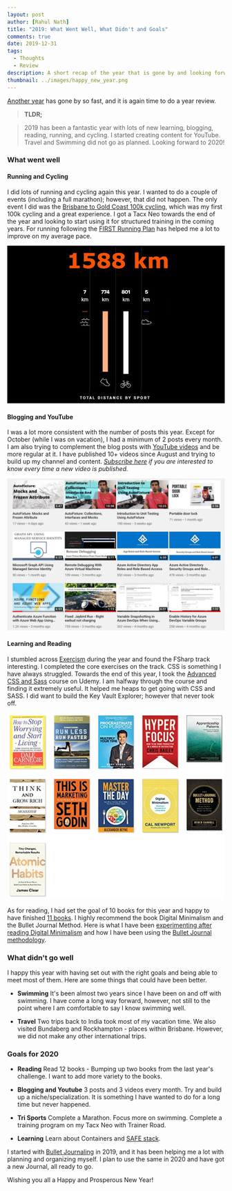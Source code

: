 ```yaml
---
layout: post
author: [Rahul Nath]
title: "2019: What Went Well, What Didn't and Goals"
comments: true
date: 2019-12-31
tags:
  - Thoughts
  - Review
description: A short recap of the year that is gone by and looking forward!
thumbnail: ../images/happy_new_year.png
---
```


[Another year](http://www.rahulpnath.com/blog/2018-recap/) has gone by so fast, and it is again time to do a year review.

> **TLDR;**

> 2019 has been a fantastic year with lots of new learning, blogging, reading, running, and cycling. I started creating content for YouTube. Travel and Swimming did not go as planned.
> Looking forward to 2020!

### What went well

#### **Running and Cycling**

I did lots of running and cycling again this year. I wanted to do a couple of events (including a full marathon); however, that did not happen. The only event I did was the [Brisbane to Gold Coast 100k cycling](https://www.rahulpnath.com/blog/b2gc2019/), which was my first 100k cycling and a great experience. I got a Tacx Neo towards the end of the year and looking to start using it for structured training in the coming years. For running following the [FIRST Running Plan](https://www.marathon-training-program.com/three-day-program-finish/) has helped me a lot to improve on my average pace.

!['Strava Summary'](../images/2019_strava.jpg)

#### **Blogging and YouTube**

I was a lot more consistent with the number of posts this year. Except for October (while I was on vacation), I had a minimum of 2 posts every month. I am also trying to complement the blog posts with [YouTube videos](https://www.youtube.com/user/rahulnathp) and be more regular at it. I have published 10+ videos since August and trying to build up my channel and content. _[Subscribe here](https://www.youtube.com/user/rahulnathp) if you are interested to know every time a new video is published._

[![](../images/2019_youtube_summary.jpg)](https://www.youtube.com/user/rahulnathp)

#### **Learning and Reading**

I stumbled across [Exercism](https://www.rahulpnath.com/blog/exercism/) during the year and found the FSharp track interesting. I completed the core exercises on the track. CSS is something I have always struggled. Towards the end of this year, I took the [Advanced CSS and Sass](https://www.udemy.com/course/advanced-css-and-sass/) course on Udemy. I am halfway through the course and finding it extremely useful. It helped me heaps to get going with CSS and SASS. I did want to build the Key Vault Explorer; however that never took off.

[![](../images/2019_books.jpg)](https://www.goodreads.com/user_challenges/16611361)

As for reading, I had set the goal of 10 books for this year and happy to have finished [11 books](https://www.goodreads.com/user_challenges/16611361). I highly recommend the book Digital Minimalism and the Bullet Journal Method. Here is what I have been [experimenting after reading Digital Minimalism](https://www.rahulpnath.com/blog/digital-minimalism/) and how I have been using the [Bullet Journal methodology](https://www.rahulpnath.com/blog/bullet_journaling/).

### What didn't go well

I happy this year with having set out with the right goals and being able to meet most of them. Here are some things that could have been better.

- **Swimming** It's been almost two years since I have been on and off with swimming. I have come a long way forward, however, not still to the point where I am comfortable to say I know swimming well.

- **Travel** Two trips back to India took most of my vacation time. We also visited Bundaberg and Rockhampton - places within Brisbane. However, we did not make any other international trips.

### Goals for 2020

- **Reading** Read 12 books - Bumping up two books from the last year's challenge. I want to add more variety to the books.

- **Blogging and Youtube** 3 posts and 3 videos every month. Try and build up a niche/specialization. It is something I have wanted to do for a long time but never happened.

- **Tri Sports** Complete a Marathon. Focus more on swimming. Complete a training program on my Tacx Neo with Trainer Road.

- **Learning** Learn about Containers and [SAFE stack](https://safe-stack.github.io/).

I started with [Bullet Journaling](https://www.rahulpnath.com/blog/bullet_journaling/) in 2019, and it has been helping me a lot with planning and organizing myself. I plan to use the same in 2020 and have got a new Journal, all ready to go.

Wishing you all a Happy and Prosperous New Year!
